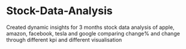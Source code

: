 # Stock-Data-Analysis
Created dynamic insights for 3 months stock data analysis of apple, amazon, facebook, tesla and google comparing change% and change through different kpi and different visualisation 
